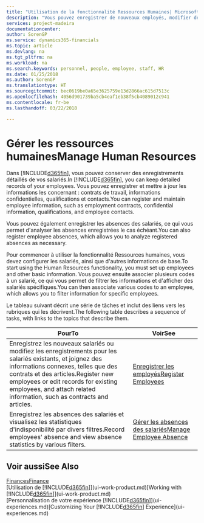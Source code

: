 ```yaml
---
title: "Utilisation de la fonctionnalité Ressources Humaines| Microsoft Docs"
description: "Vous pouvez enregistrer de nouveaux employés, modifier des informations sur le personnel existant, et enregistrer et analyser les absences."
services: project-madeira
documentationcenter: 
author: SorenGP
ms.service: dynamics365-financials
ms.topic: article
ms.devlang: na
ms.tgt_pltfrm: na
ms.workload: na
ms.search.keywords: personnel, people, employee, staff, HR
ms.date: 01/25/2018
ms.author: SorenGP
ms.translationtype: HT
ms.sourcegitcommit: bec0619be0a65e3625759e13d2866ac615d7513c
ms.openlocfilehash: 4056d901739ba5cb4eaf1eb38f5cb4089012c941
ms.contentlocale: fr-be
ms.lasthandoff: 03/22/2018

---
```

# <a name="manage-human-resources"></a><span data-ttu-id="e9299-103">Gérer les ressources humaines</span><span class="sxs-lookup"><span data-stu-id="e9299-103">Manage Human Resources</span></span>
<span data-ttu-id="e9299-104">Dans [!INCLUDE[d365fin](includes/d365fin_md.md)], vous pouvez conserver des enregistrements détaillés de vos salariés.</span><span class="sxs-lookup"><span data-stu-id="e9299-104">In [!INCLUDE[d365fin](includes/d365fin_md.md)], you can keep detailed records of your employees.</span></span> <span data-ttu-id="e9299-105">Vous pouvez enregistrer et mettre à jour les informations les concernant : contrats de travail, informations confidentielles, qualifications et contacts.</span><span class="sxs-lookup"><span data-stu-id="e9299-105">You can register and maintain employee information, such as employment contracts, confidential information, qualifications, and employee contacts.</span></span>

<span data-ttu-id="e9299-106">Vous pouvez également enregistrer les absences des salariés, ce qui vous permet d'analyser les absences enregistrées le cas échéant.</span><span class="sxs-lookup"><span data-stu-id="e9299-106">You can also register employee absences, which allows you to analyze registered absences as necessary.</span></span>

<span data-ttu-id="e9299-107">Pour commencer à utiliser la fonctionnalité Ressources humaines, vous devez configurer les salariés, ainsi que d'autres informations de base.</span><span class="sxs-lookup"><span data-stu-id="e9299-107">To start using the Human Resources functionality, you must set up employees and other basic information.</span></span> <span data-ttu-id="e9299-108">Vous pouvez ensuite associer plusieurs codes à un salarié, ce qui vous permet de filtrer les informations et d'afficher des salariés spécifiques.</span><span class="sxs-lookup"><span data-stu-id="e9299-108">You can then associate various codes to an employee, which allows you to filter information for specific employees.</span></span>

<span data-ttu-id="e9299-109">Le tableau suivant décrit une série de tâches et inclut des liens vers les rubriques qui les décrivent.</span><span class="sxs-lookup"><span data-stu-id="e9299-109">The following table describes a sequence of tasks, with links to the topics that describe them.</span></span>

| <span data-ttu-id="e9299-110">Pour</span><span class="sxs-lookup"><span data-stu-id="e9299-110">To</span></span> | <span data-ttu-id="e9299-111">Voir</span><span class="sxs-lookup"><span data-stu-id="e9299-111">See</span></span> |
| --- | --- |
| <span data-ttu-id="e9299-112">Enregistrez les nouveaux salariés ou modifiez les enregistrements pour les salariés existants, et joignez des informations connexes, telles que des contrats et des articles.</span><span class="sxs-lookup"><span data-stu-id="e9299-112">Register new employees or edit records for existing employees, and attach related information, such as contracts and articles.</span></span> |[<span data-ttu-id="e9299-113">Enregistrer les employés</span><span class="sxs-lookup"><span data-stu-id="e9299-113">Register Employees</span></span>](hr-how-register-employees.md) |
| <span data-ttu-id="e9299-114">Enregistrez les absences des salariés et visualisez les statistiques d'indisponibilité par divers filtres.</span><span class="sxs-lookup"><span data-stu-id="e9299-114">Record employees' absence and view absence statistics by various filters.</span></span> |[<span data-ttu-id="e9299-115">Gérer les absences des salariés</span><span class="sxs-lookup"><span data-stu-id="e9299-115">Manage Employee Absence</span></span>](hr-how-manage-absence.md) |

## <a name="see-also"></a><span data-ttu-id="e9299-116">Voir aussi</span><span class="sxs-lookup"><span data-stu-id="e9299-116">See Also</span></span>
[<span data-ttu-id="e9299-117">Finances</span><span class="sxs-lookup"><span data-stu-id="e9299-117">Finance</span></span>](finance.md)  
<span data-ttu-id="e9299-118">[Utilisation de [!INCLUDE[d365fin](includes/d365fin_md.md)]](ui-work-product.md)</span><span class="sxs-lookup"><span data-stu-id="e9299-118">[Working with [!INCLUDE[d365fin](includes/d365fin_md.md)]](ui-work-product.md)</span></span>  
<span data-ttu-id="e9299-119">[Personnalisation de votre expérience [!INCLUDE[d365fin](includes/d365fin_md.md)]](ui-experiences.md)</span><span class="sxs-lookup"><span data-stu-id="e9299-119">[Customizing Your [!INCLUDE[d365fin](includes/d365fin_md.md)] Experience](ui-experiences.md)</span></span>        

